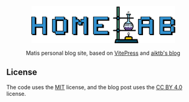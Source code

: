 <div align="center">
    <a href="https://proxmox-scripts.com"><img src="./docs/public/logo.gif" height="96"></a>
	<p>Matis personal blog site, based on <a href="https://vitepress.dev/" target="_blank">VitePress</a> and <a href="https://github.com/aiktb/Rea">aiktb's blog</a></p>
</div>

## License

The code uses the [MIT](https://github.com/Mati-l33t/blog/blob/main/LICENSE-CODE) license, and the blog post uses the [CC BY 4.0](https://github.com/Mati-l33t/blog/blob/main/LICENSE-POST) license.
